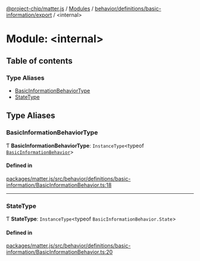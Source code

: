 [@project-chip/matter.js](../README.md) / [Modules](../modules.md) / [behavior/definitions/basic-information/export](behavior_definitions_basic_information_export.md) / \<internal\>

# Module: \<internal\>

## Table of contents

### Type Aliases

- [BasicInformationBehaviorType](behavior_definitions_basic_information_export._internal_.md#basicinformationbehaviortype)
- [StateType](behavior_definitions_basic_information_export._internal_.md#statetype)

## Type Aliases

### BasicInformationBehaviorType

Ƭ **BasicInformationBehaviorType**: `InstanceType`\<typeof [`BasicInformationBehavior`](behavior_definitions_basic_information_export.md#basicinformationbehavior)\>

#### Defined in

[packages/matter.js/src/behavior/definitions/basic-information/BasicInformationBehavior.ts:18](https://github.com/project-chip/matter.js/blob/3adaded6/packages/matter.js/src/behavior/definitions/basic-information/BasicInformationBehavior.ts#L18)

___

### StateType

Ƭ **StateType**: `InstanceType`\<typeof `BasicInformationBehavior.State`\>

#### Defined in

[packages/matter.js/src/behavior/definitions/basic-information/BasicInformationBehavior.ts:20](https://github.com/project-chip/matter.js/blob/3adaded6/packages/matter.js/src/behavior/definitions/basic-information/BasicInformationBehavior.ts#L20)
